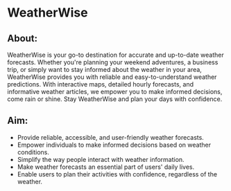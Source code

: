 # WeatherWise

## About:
WeatherWise is your go-to destination for accurate and up-to-date weather forecasts. Whether you're planning your weekend adventures, a business trip, or simply want to stay informed about the weather in your area, WeatherWise provides you with reliable and easy-to-understand weather predictions. With interactive maps, detailed hourly forecasts, and informative weather articles, we empower you to make informed decisions, come rain or shine. Stay WeatherWise and plan your days with confidence.

## Aim:
* Provide reliable, accessible, and user-friendly weather forecasts.
* Empower individuals to make informed decisions based on weather conditions.
* Simplify the way people interact with weather information.
* Make weather forecasts an essential part of users' daily lives.
* Enable users to plan their activities with confidence, regardless of the weather.

